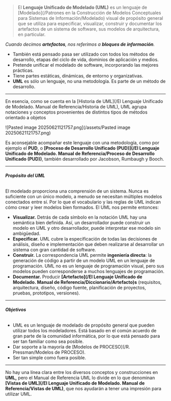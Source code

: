 > El **Lenguaje Unificado de Modelado (UML)** es un lenguaje de [Modelado](/Patrones en la Construcción de Modelos Conceptuales para Sistemas de Información/Modelado) visual de propósito general que se utiliza para especificar, visualizar, construir y documentar los artefactos de un sistema de software, sus modelos de arquitectura, en particular.

*Cuando decimos **artefactos**, nos referimos a **bloques de información**.*

- También está pensado pasa ser utilizado con todos los métodos de desarrollo, etapas del ciclo de vida, dominios de aplicación y medios. 
- Pretende unificar el modelado de software, incorporando las mejores prácticas. 
- Tiene partes estáticas, dinámicas, de entorno y organizativas.
- **UML** es sólo un lenguaje, no una metodología. Es parte de un método de desarrollo.
****
En esencia, como se cuenta en la [Historia de UML](/El Lenguaje Unificado de Modelado. Manual de Referencia/Historia de UML), UML agrupa notaciones y conceptos provenientes de distintos tipos de métodos orientado a objetos

![Pasted image 20250621121757.png](/assets/Pasted image 20250621121757.png)

Es aconsejable acompañar este lenguaje con una metodología, como por ejemplo el **PUD**, o **[Proceso de Desarrollo Unificado (PUD)](/El Lenguaje Unificado de Modelado. Manual de Referencia/Proceso de Desarrollo Unificado (PUD))**, también desarrollado por Jacobson, Rumbaugh y Booch.
****
###### **Propósito del UML**
El modelado proporciona una comprensión de un sistema. Nunca es suficiente con un único modelo, a menudo se necesitan múltiples modelos conectados entre sí. Por lo que el vocabulario y las reglas de UML indican cómo crear y leer modelos bien formados. El UML nos permite entonces:

- **Visualizar.** Detrás de cada símbolo en la notación UML hay una semántica bien definida. Así, un desarrollador puede construir un modelo en UML y otro desarrollador, puede interpretar ese modelo sin ambigüedad.
- **Especificar.** UML cubre la especificación de todas las decisiones de análisis, diseño e implementación que deben realizarse al desarrollar un sistema con gran cantidad de software.
- **Construir.** La correspondencia UML permite **ingeniería directa**: la generación de código a partir de un modelo UML en un lenguaje de programación. UML no es un lenguaje de programación visual, pero sus modelos pueden corresponderse a muchos lenguajes de programación.
- **Documentar.** Producir **[Artefacto](/El Lenguaje Unificado de Modelado. Manual de Referencia/Diccionario/Artefacto)s** (requisitos, arquitectura, diseño, código fuente, planificación de proyectos, pruebas, prototipos, versiones).
****
###### **Objetivos**
- UML es un lenguaje de modelado de propósito general que pueden utilizar todos los modeladores. Está basado en el común acuerdo de gran parte de la comunidad informática, por lo que está pensado para ser tan familiar como sea posible.
- Dar soporte a la mayoría de [Modelos de PROCESO](/R. Pressman/Modelos de PROCESO).
- Ser tan simple como fuera posible.
****
No hay una línea clara entre los diversos conceptos y construcciones en **UML,** pero el Manual de Referencia UML lo divide en lo que denominan **[Vistas de UML](/El Lenguaje Unificado de Modelado. Manual de Referencia/Vistas de UML)**, que nos ayudarán a tener una impresión para utilizar UML.

